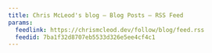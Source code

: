 ```yaml
---
title: Chris McLeod's blog — Blog Posts — RSS Feed
params:
  feedlink: https://chrismcleod.dev/follow/blog/feed.rss
  feedid: 7ba1f32d8707eb5533d326e5ee4cf4c1
---
```

